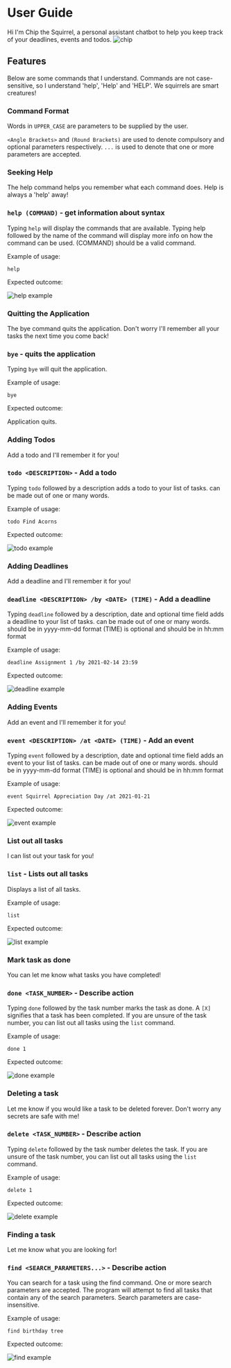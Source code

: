 # User Guide

Hi I'm Chip the Squirrel, a personal assistant chatbot to help you keep track of your deadlines, events and todos.
![chip](./Ui.png)

## Features

Below are some commands that I understand. Commands are not case-sensitive, so I understand 'help', 'Help' and 'HELP'.
We squirrels are smart creatures!

### Command  Format

Words in `UPPER_CASE` are parameters to be supplied by the user.

`<Angle Brackets>` and `(Round Brackets)` are used to denote compulsory and optional parameters respectively.
`...` is used to denote that one or more parameters are accepted.

### Seeking Help

The help command helps you remember what each command does. Help is always a 'help' away!

### `help (COMMAND)` - get information about syntax

Typing `help` will display the commands that are available. Typing help followed by the name of the command will display
more info on how the command can be used.
(COMMAND) should be a valid command.

Example of usage:

`help`

Expected outcome:

![help example](screenshots/help.png)

### Quitting the Application

The bye command quits the application. Don't worry I'll remember all your tasks the next time you come back!

### `bye` - quits the application

Typing `bye` will quit the application.

Example of usage:

`bye`

Expected outcome:

Application quits.

### Adding Todos

Add a todo and I'll remember it for you!

### `todo <DESCRIPTION>` - Add a todo

Typing `todo` followed by a description adds a todo to your list of tasks.
<DESCRIPTION> can be made out of one or many words.

Example of usage:

`todo Find Acorns`

Expected outcome:

![todo example](screenshots/todo.png)

### Adding Deadlines

Add a deadline and I'll remember it for you!

### `deadline <DESCRIPTION> /by <DATE> (TIME)` - Add a deadline

Typing `deadline` followed by a description, date and optional time field adds a deadline to your list of tasks.
<DESCRIPTION> can be made out of one or many words.
<DATE> should be in yyyy-mm-dd format
(TIME) is optional and should be in hh:mm format

Example of usage:

`deadline Assignment 1 /by 2021-02-14 23:59`

Expected outcome:

![deadline example](screenshots/deadline.png)

### Adding Events

Add an event and I'll remember it for you!

### `event <DESCRIPTION> /at <DATE> (TIME)` - Add an  event

Typing `event` followed by a description, date and optional time field adds an event to your list of tasks.
<DESCRIPTION> can be made out of one or many words.
<DATE> should be in yyyy-mm-dd format
(TIME) is optional and should be in hh:mm format

Example of usage:

`event Squirrel Appreciation Day /at 2021-01-21`

Expected outcome:

![event example](screenshots/event.png)

### List out all tasks

I can list out your task for you!

### `list` - Lists out all tasks

Displays a list of all tasks.

Example of usage:

`list`

Expected outcome:

![list example](screenshots/list.png)

### Mark task as done

You can let me know what tasks you have completed!

### `done <TASK_NUMBER>` - Describe action

Typing `done` followed by the task number marks the task as done. A `[X]` signifies that a task has been completed. If
you are unsure of the task number, you can list out all tasks using the `list` command.

Example of usage:

`done 1`

Expected outcome:

![done example](screenshots/done.png)

### Deleting a task

Let me know if you would like a task to be deleted forever. Don't worry any secrets are safe with me!

### `delete <TASK_NUMBER>` - Describe action

Typing `delete` followed by the task number deletes the task. If you are unsure of the task number, you can list out all
tasks using the `list` command.

Example of usage:

`delete 1`

Expected outcome:

![delete example](screenshots/delete.png)

### Finding a task

Let me know what you are looking for!

### `find <SEARCH_PARAMETERS...>` - Describe action

You can search for a task using the find command. One or more search parameters are accepted. The program will attempt
to find all tasks that contain any of the search parameters. Search parameters are case-insensitive.

Example of usage:

`find birthday tree`

Expected outcome:

![find example](screenshots/find.png)
